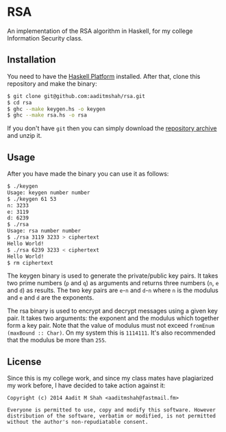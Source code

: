 # RSA #

An implementation of the RSA algorithm in Haskell, for my college Information Security class.

## Installation ##

You need to have the [Haskell Platform](https://www.haskell.org/platform/ "Download Haskell") installed. After that, clone this repository and make the binary:

```bash
$ git clone git@github.com:aaditmshah/rsa.git
$ cd rsa
$ ghc --make keygen.hs -o keygen
$ ghc --make rsa.hs -o rsa
```

If you don't have `git` then you can simply download the [repository archive](https://github.com/aaditmshah/rsa/archive/master.zip) and unzip it.

## Usage ##

After you have made the binary you can use it as follows:

```bash
$ ./keygen
Usage: keygen number number
$ ./keygen 61 53
n: 3233
e: 3119
d: 6239
$ ./rsa
Usage: rsa number number
$ ./rsa 3119 3233 > ciphertext
Hello World!
$ ./rsa 6239 3233 < ciphertext
Hello World!
$ rm ciphertext
```

The keygen binary is used to generate the private/public key pairs. It takes two prime numbers (`p` and `q`) as arguments and returns three numbers (`n`, `e` and `d`) as results. The two key pairs are `e`-`n` and `d`-`n` where `n` is the modulus and `e` and `d` are the exponents.

The rsa binary is used to encrypt and decrypt messages using a given key pair. It takes two arguments: the exponent and the modulus which together form a key pair. Note that the value of modulus must not exceed `fromEnum (maxBound :: Char)`. On my system this is `1114111`. It's also recommended that the modulus be more than `255`.

## License ##

Since this is my college work, and since my class mates have plagiarized my work before, I have decided to take action against it:

```
Copyright (c) 2014 Aadit M Shah <aaditmshah@fastmail.fm>

Everyone is permitted to use, copy and modify this software. However distribution of the software, verbatim or modified, is not permitted without the author's non-repudiatable consent.
```